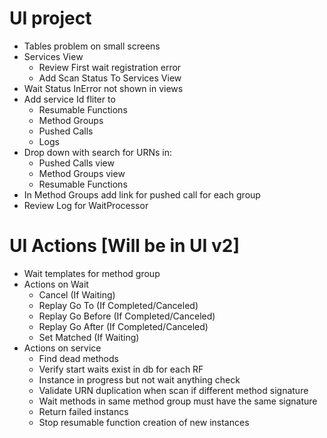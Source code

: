 ﻿# UI project
* Tables problem on small screens
* Services View
	* Review First wait registration error
	* Add Scan Status To Services View
* Wait Status InError not shown in views
* Add service Id fliter to
	* Resumable Functions
	* Method Groups
	* Pushed Calls
	* Logs
* Drop down with search for URNs in:
	* Pushed Calls view
	* Method Groups view
	* Resumable Functions 
* In Method Groups add link for pushed call for each group
* Review Log for WaitProcessor
	


# UI Actions [Will be in UI v2]
* Wait templates for method group
* Actions on Wait 
	* Cancel (If Waiting)
	* Replay Go To (If Completed/Canceled)
	* Replay Go Before (If Completed/Canceled)
	* Replay Go After (If Completed/Canceled)
	* Set Matched (If Waiting)
* Actions on service
	* Find dead methods
	* Verify start waits exist in db for each RF
	* Instance in progress but not wait anything check
	* Validate URN duplication when scan if different method signature
	* Wait methods in same method group must have the same signature
	* Return failed instancs
	* Stop resumable function creation of new instances